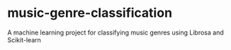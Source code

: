 # music-genre-classification
A machine learning project for classifying music genres using Librosa and Scikit-learn

